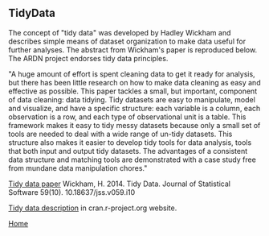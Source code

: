 ## TidyData

The concept of "tidy data" was developed by Hadley Wickham and describes simple means of dataset organization to make data useful for further analyses. The abstract from Wickham's paper is reproduced below. The ARDN project endorses tidy data principles.
  
"A huge amount of effort is spent cleaning data to get it ready for analysis, but there has been little research on how to make data cleaning as easy and effective as possible. This paper tackles a small, but important, component of data cleaning: data tidying. Tidy datasets are easy to manipulate, model and visualize, and have a specific structure: each variable is a column, each observation is a row, and each type of observational unit is a table. This framework makes it easy to tidy messy datasets because only a small set of tools are needed to deal with a wide range of un-tidy datasets. This structure also makes it easier to develop tidy tools for data analysis, tools that both input and output tidy datasets. The advantages of a consistent data structure and matching tools are demonstrated with a case study free from mundane data manipulation chores."

[Tidy data paper](https://vita.had.co.nz/papers/tidy-data.html) Wickham, H.	2014. Tidy Data. Journal of Statistical Software 59(10). 	10.18637/jss.v059.i10
	
[Tidy data description](https://cran.r-project.org/web/packages/tidyr/vignettes/tidy-data.html) in cran.r-project.org website.


[Home](index.md)



